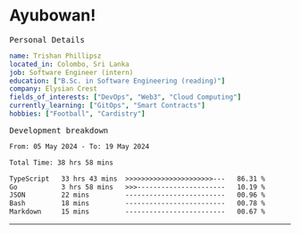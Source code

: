 # Ayubowan!

<samp>Personal Details</samp>

```yaml
name: Trishan Phillipsz
located_in: Colombo, Sri Lanka
job: Software Engineer (intern)
education: ["B.Sc. in Software Engineering (reading)"]
company: Elysian Crest
fields_of_interests: ["DevOps", "Web3", "Cloud Computing"]
currently_learning: ["GitOps", "Smart Contracts"]
hobbies: ["Football", "Cardistry"]
```

<samp>Development breakdown</samp>

<!--START_SECTION:waka-->

```txt
From: 05 May 2024 - To: 19 May 2024

Total Time: 38 hrs 58 mins

TypeScript   33 hrs 43 mins  >>>>>>>>>>>>>>>>>>>>>>---   86.31 %
Go           3 hrs 58 mins   >>>----------------------   10.19 %
JSON         22 mins         -------------------------   00.96 %
Bash         18 mins         -------------------------   00.78 %
Markdown     15 mins         -------------------------   00.67 %
```

<!--END_SECTION:waka-->

---
